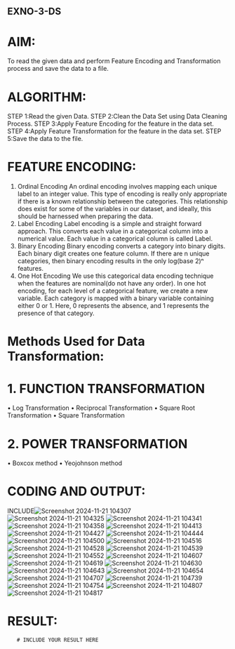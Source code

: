## EXNO-3-DS

# AIM:
To read the given data and perform Feature Encoding and Transformation process and save the data to a file.

# ALGORITHM:
STEP 1:Read the given Data.
STEP 2:Clean the Data Set using Data Cleaning Process.
STEP 3:Apply Feature Encoding for the feature in the data set.
STEP 4:Apply Feature Transformation for the feature in the data set.
STEP 5:Save the data to the file.

# FEATURE ENCODING:
1. Ordinal Encoding
An ordinal encoding involves mapping each unique label to an integer value. This type of encoding is really only appropriate if there is a known relationship between the categories. This relationship does exist for some of the variables in our dataset, and ideally, this should be harnessed when preparing the data.
2. Label Encoding
Label encoding is a simple and straight forward approach. This converts each value in a categorical column into a numerical value. Each value in a categorical column is called Label.
3. Binary Encoding
Binary encoding converts a category into binary digits. Each binary digit creates one feature column. If there are n unique categories, then binary encoding results in the only log(base 2)ⁿ features.
4. One Hot Encoding
We use this categorical data encoding technique when the features are nominal(do not have any order). In one hot encoding, for each level of a categorical feature, we create a new variable. Each category is mapped with a binary variable containing either 0 or 1. Here, 0 represents the absence, and 1 represents the presence of that category.

# Methods Used for Data Transformation:
  # 1. FUNCTION TRANSFORMATION
• Log Transformation
• Reciprocal Transformation
• Square Root Transformation
• Square Transformation
  # 2. POWER TRANSFORMATION
• Boxcox method
• Yeojohnson method

# CODING AND OUTPUT:
 INCLUDE![Screenshot 2024-11-21 104307](https://github.com/user-attachments/assets/3149ec2f-c31d-4e58-bf51-46e65284349e)
![Screenshot 2024-11-21 104325](https://github.com/user-attachments/assets/0d2e2e51-645d-4bc7-8750-c8334521adc9)
![Screenshot 2024-11-21 104341](https://github.com/user-attachments/assets/db3e9884-a5d4-45a0-871e-765e32aa311a)
![Screenshot 2024-11-21 104358](https://github.com/user-attachments/assets/3cdae6b6-fb62-4214-a0ec-7e3c81678621)
![Screenshot 2024-11-21 104413](https://github.com/user-attachments/assets/2007d194-1b5e-4481-9d47-109b4e1dbbc5)
![Screenshot 2024-11-21 104427](https://github.com/user-attachments/assets/a45d19d8-96bf-48dd-9cc8-83f741b2ce47)
![Screenshot 2024-11-21 104444](https://github.com/user-attachments/assets/39f4b22c-2bf4-4c4b-8bb2-cf97edc29a58)
![Screenshot 2024-11-21 104500](https://github.com/user-attachments/assets/03161ff9-4ba7-4648-a9d1-1e7420e57fb6)
![Screenshot 2024-11-21 104516](https://github.com/user-attachments/assets/4b2841a7-6554-466c-82fd-9f51083b75bf)
![Screenshot 2024-11-21 104528](https://github.com/user-attachments/assets/3a782942-a6fb-404e-8a3f-d6302463f0d5)
![Screenshot 2024-11-21 104539](https://github.com/user-attachments/assets/c5c3691d-901f-4e3c-ad48-cdc5e0c2f301)
![Screenshot 2024-11-21 104552](https://github.com/user-attachments/assets/9863edc0-8739-40d2-90e1-eb728a4af997)
![Screenshot 2024-11-21 104607](https://github.com/user-attachments/assets/c5cdab9c-59c1-4e94-bba7-bde81d0a71bd)
![Screenshot 2024-11-21 104619](https://github.com/user-attachments/assets/0b26b1f3-d566-4984-970d-8649e044251e)
![Screenshot 2024-11-21 104630](https://github.com/user-attachments/assets/6f106966-b76a-42b7-a79f-5415a7cf2c08)
![Screenshot 2024-11-21 104643](https://github.com/user-attachments/assets/ef437bf0-af3e-4498-8825-5221c1bb7297)
![Screenshot 2024-11-21 104654](https://github.com/user-attachments/assets/8d19eb97-7ae2-4af9-8103-19d2383b3bf2)
![Screenshot 2024-11-21 104707](https://github.com/user-attachments/assets/f33cdc4c-a9d2-400b-be36-6ee50c14feaa)
![Screenshot 2024-11-21 104739](https://github.com/user-attachments/assets/3739c5af-b6fe-454b-afcf-7d76a7a74677)
![Screenshot 2024-11-21 104754](https://github.com/user-attachments/assets/1a0f8a9b-19a8-4683-b210-8a68eaa97ef8)
![Screenshot 2024-11-21 104807](https://github.com/user-attachments/assets/657544bb-b809-46ca-b999-cfed0634baa3)
![Screenshot 2024-11-21 104817](https://github.com/user-attachments/assets/cfdf06ca-bd73-403f-a34c-e52fb0524383)

# RESULT:
       # INCLUDE YOUR RESULT HERE

       
